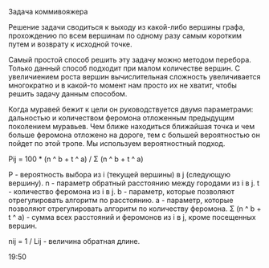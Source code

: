 Задача коммивояжера

Решение задачи сводиться к выходу из какой-либо вершины графа, прохождению по всем вершинам по одному разу самым коротким путем и возврату к исходной точке.

Самый простой способ решить эту задачу можно методом перебора. Только данный способ подходит при малом количестве вершин. С увеличиением роста вершин вычислительная сложность увеличивается многократно и в какой-то момент нам просто их не хватит, чтобы решить задачу данным способом.

Когда муравей бежит к цели он руководствуется двумя параметрами: дальностью и количеством феромона отложенным предыдущим поколением муравьев. Чем ближе находиться ближайшая точка и чем больше феромона отложено на дороге, тем с большей вероятностью он пойдет по этой тропе. Мы используем вероятностный подход.

Рij = 100 * (n ^ b + t ^ a) / Σ (n ^ b + t ^ a)

Р - вероятность выбора из i (текущей вершины) в j (следующую вершину).
n - параметр обратный расстоянию между городами из i в j.
t - количество феромона из i в j.
b - параметр, которые позволяют отрегулировать алгоритм по расстоянию.
a - параметр, которые позволяют отрегулировать алгоритм по количеству феромона.
Σ (n ^ b + t ^ a) - сумма всех расстояний и феромонов из i в j, кроме посещенных вершин.

nij = 1 / Lij - величина обратная длине.

19:50